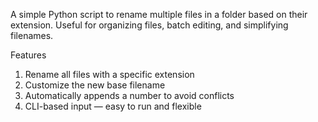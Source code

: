 A simple Python script to rename multiple files in a folder based on their extension. Useful for organizing files, batch editing, and simplifying filenames.

Features

1. Rename all files with a specific extension
2. Customize the new base filename
3. Automatically appends a number to avoid conflicts
4. CLI-based input — easy to run and flexible